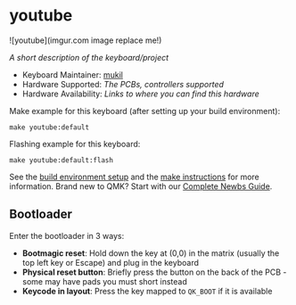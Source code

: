 # youtube

![youtube](imgur.com image replace me!)

*A short description of the keyboard/project*

* Keyboard Maintainer: [mukil](https://github.com/bukil)
* Hardware Supported: *The PCBs, controllers supported*
* Hardware Availability: *Links to where you can find this hardware*

Make example for this keyboard (after setting up your build environment):

    make youtube:default

Flashing example for this keyboard:

    make youtube:default:flash

See the [build environment setup](https://docs.qmk.fm/#/getting_started_build_tools) and the [make instructions](https://docs.qmk.fm/#/getting_started_make_guide) for more information. Brand new to QMK? Start with our [Complete Newbs Guide](https://docs.qmk.fm/#/newbs).

## Bootloader

Enter the bootloader in 3 ways:

* **Bootmagic reset**: Hold down the key at (0,0) in the matrix (usually the top left key or Escape) and plug in the keyboard
* **Physical reset button**: Briefly press the button on the back of the PCB - some may have pads you must short instead
* **Keycode in layout**: Press the key mapped to `QK_BOOT` if it is available
